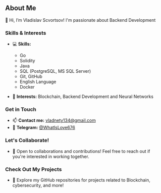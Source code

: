 ## About Me

👋 Hi, I’m Vladislav Scvortsov! I'm passionate about Backend Development

### Skills & Interests

- 💻 **Skills:**
  - Go
  - Solidity
  - Java
  - SQL (PostgreSQL, MS SQL Server)
  - Git, GitHub
  - English Language
  - Docker

- 👀 **Interests:** Blockchain, Backend Development and Neural Networks

### Get in Touch

- 📫 **Contact me:** [vladnety134@gmail.com](mailto:vladnety134@gmail.com)
- 🔗 **Telegram:** [@WhatIsLove676]([https://web.telegram.org/a/])


### Let's Collaborate!

- 💼 Open to collaborations and contributions! Feel free to reach out if you're interested in working together.

### Check Out My Projects

- 🚀 Explore my GitHub repositories for projects related to Blockchain, cybersecurity, and more!
